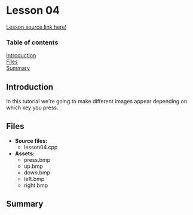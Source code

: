 # Lesson 04
[Lesson source link here!](https://lazyfoo.net/tutorials/SDL/04_key_presses/index.php)

### Table of contents
  [Introduction](#introduction)  
  [Files](#files)  
  [Summary](#summary) 
  
## Introduction
In this tutorial we're going to make different images appear depending on which key you press.

## Files
- **Source files:**
  - lesson04.cpp
- **Assets:**
  - press.bmp
  - up.bmp
  - down.bmp
  - left.bmp
  - right.bmp

## Summary
